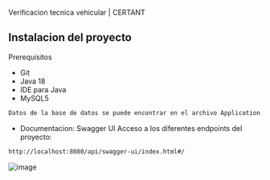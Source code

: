 Verificacion tecnica vehicular | CERTANT 

## Instalacion del proyecto
Prerequisitos

 - Git
 - Java 18
 - IDE para Java
 - MySQL5

```sh
Datos de la base de datos se puede encontrar en el archivo Application.properties
```

- Documentacion: Swagger UI
Acceso a los diferentes endpoints del proyecto:

```sh
http://localhost:8080/api/swagger-ui/index.html#/
```

![image](https://user-images.githubusercontent.com/81094140/192299194-73c76033-6213-4da5-abc4-f4486bdbd228.png)
